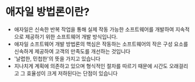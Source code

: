 # 애자일 방법론이란?

- 애자일은 신속한 반복 작업을 통해 실제 작동 가능한 소프트웨어를 개발하여 지속적으로 제공하기 위한 소프트웨어 개발 방식입니다.
- 애자일 소프트웨어 개발 방법론의 핵심은 작동하는 소프트웨어의 작은 구성 요소를 신속하게 제공하여 고객의 만족도를 개선하는 것입니다
- '날렵한, 민첩한'의 뜻을 가지고 있습니다
- 지나치게 계획에 의존하고 있으며 형식적인 절차를 따르기 때문에 시간도 오래걸리고 그 효율성이 크게 저하된다는 단점이 있습니다
